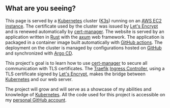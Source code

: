 ## What are you seeing?

This page is served by a [Kubernetes](https://kubernetes.io/) cluster ([K3s](https://k3s.io/)) running on an [AWS EC2 instance](https://aws.amazon.com/ec2/). The certificate used by the cluster was issued by [Let's Encrypt](https://letsencrypt.org/) and is renewed automatically by [cert-manager](https://cert-manager.io/). The website is served by an application written in [Rust](https://www.rust-lang.org/) with the [axum](https://github.com/tokio-rs/axum) web framework. The application is packaged in a container image built automatically with [GitHub actions](https://docs.github.com/en/actions). The deployment on the cluster is managed by configurations hosted on [GitHub](https://github.com/GabrielBernard/gabbology) and synchronized with [Argo CD](https://argoproj.github.io/cd/).

This project's goal is to learn how to use [cert-manager](https://cert-manager.io/) to secure all communication with TLS certificates. The [Traefik](https://doc.traefik.io/traefik/providers/kubernetes-ingress/) [Ingress Controller](https://kubernetes.io/docs/concepts/services-networking/ingress-controllers/), using a TLS certificate signed by [Let's Encrypt](https://letsencrypt.org/), makes the bridge between [Kubernetes](https://kubernetes.io/) and our web server.

The project will grow and will serve as a showcase of my abilities and knowledge of [Kubernetes](https://kubernetes.io/). All the code used for this project is accessible on my [personal GitHub account](https://github.com/GabrielBernard/gabbology).
